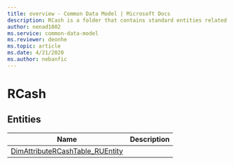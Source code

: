 ```yaml
---
title: overview - Common Data Model | Microsoft Docs
description: RCash is a folder that contains standard entities related to the Common Data Model.
author: nenad1002
ms.service: common-data-model
ms.reviewer: deonhe
ms.topic: article
ms.date: 4/21/2020
ms.author: nebanfic
---
```


# RCash


## Entities

|Name|Description|
|---|---|
|[DimAttributeRCashTable_RUEntity](DimAttributeRCashTable_RUEntity.md)||
